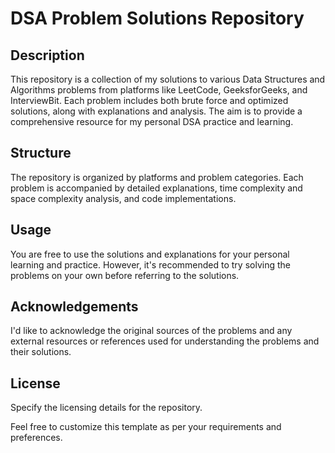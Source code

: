 # DSA Problem Solutions Repository

## Description
This repository is a collection of my solutions to various Data Structures and Algorithms problems from platforms like LeetCode, GeeksforGeeks, and InterviewBit. Each problem includes both brute force and optimized solutions, along with explanations and analysis. The aim is to provide a comprehensive resource for my personal DSA practice and learning.

## Structure
The repository is organized by platforms and problem categories. Each problem is accompanied by detailed explanations, time complexity and space complexity analysis, and code implementations.

## Usage
You are free to use the solutions and explanations for your personal learning and practice. However, it's recommended to try solving the problems on your own before referring to the solutions.

## Acknowledgements
I'd like to acknowledge the original sources of the problems and any external resources or references used for understanding the problems and their solutions.

## License
Specify the licensing details for the repository.

Feel free to customize this template as per your requirements and preferences.
